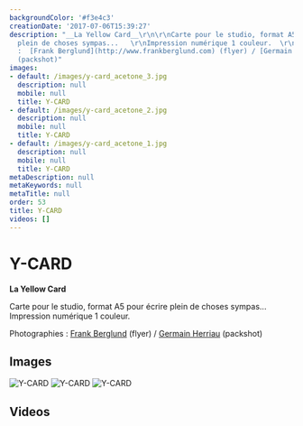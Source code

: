 ```yaml
---
backgroundColor: '#f3e4c3'
creationDate: '2017-07-06T15:39:27'
description: "__La Yellow Card__\r\n\r\nCarte pour le studio, format A5 pour écrire
  plein de choses sympas...   \r\nImpression numérique 1 couleur.  \r\n    \r\nPhotographies
  :  [Frank Berglund](http://www.frankberglund.com) (flyer) / [Germain Herriau](http://www.germainherriau.com)
  (packshot)"
images:
- default: /images/y-card_acetone_3.jpg
  description: null
  mobile: null
  title: Y-CARD
- default: /images/y-card_acetone_2.jpg
  description: null
  mobile: null
  title: Y-CARD
- default: /images/y-card_acetone_1.jpg
  description: null
  mobile: null
  title: Y-CARD
metaDescription: null
metaKeywords: null
metaTitle: null
order: 53
title: Y-CARD
videos: []
---
```


# Y-CARD

__La Yellow Card__

Carte pour le studio, format A5 pour écrire plein de choses sympas...   
Impression numérique 1 couleur.  
    
Photographies :  [Frank Berglund](http://www.frankberglund.com) (flyer) / [Germain Herriau](http://www.germainherriau.com) (packshot)

## Images

![Y-CARD](/images/y-card_acetone_3.jpg)
![Y-CARD](/images/y-card_acetone_2.jpg)
![Y-CARD](/images/y-card_acetone_1.jpg)

## Videos